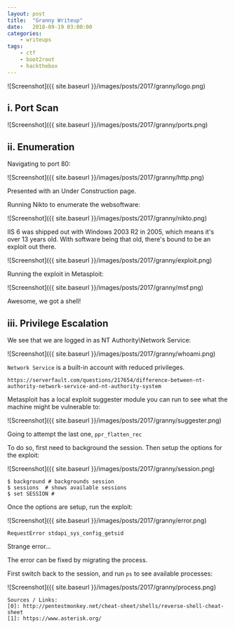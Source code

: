 ```yaml
---
layout: post
title:	"Granny Writeup"
date:	2018-09-19 03:00:00
categories:
    - writeups
tags:
    - ctf
    - boot2root
    - hackthebox
---
```

<head>
	<title> Granny Writeup | HackTheBox </title>
</head>

![Screenshot]({{ site.baseurl }}/images/posts/2017/granny/logo.png)

## i. Port Scan

![Screenshot]({{ site.baseurl }}/images/posts/2017/granny/ports.png)

## ii. Enumeration

Navigating to port 80:

![Screenshot]({{ site.baseurl }}/images/posts/2017/granny/http.png)

Presented with an Under Construction page.

Running Nikto to enumerate the websoftware:

![Screenshot]({{ site.baseurl }}/images/posts/2017/granny/nikto.png)

IIS 6 was shipped out with Windows 2003 R2 in 2005, which means it's over 13 years old. 
With software being that old, there's bound to be an exploit out there.

![Screenshot]({{ site.baseurl }}/images/posts/2017/granny/exploit.png)

Running the exploit in Metasploit:

![Screenshot]({{ site.baseurl }}/images/posts/2017/granny/msf.png)

Awesome, we got a shell!

## iii. Privilege Escalation

We see that we are logged in as NT Authority\Network Service:

![Screenshot]({{ site.baseurl }}/images/posts/2017/granny/whoami.png)

`Network Service` is a built-in account with reduced privileges.

~~~
https://serverfault.com/questions/217654/difference-between-nt-authority-network-service-and-nt-authority-system
~~~

Metasploit has a local exploit suggester module you can run to see what the machine might be vulnerable to:

![Screenshot]({{ site.baseurl }}/images/posts/2017/granny/suggester.png)

Going to attempt the last one, `ppr_flatten_rec`

To do so, first need to background the session. Then setup the options for the exploit:

![Screenshot]({{ site.baseurl }}/images/posts/2017/granny/session.png)

~~~
$ background # backgrounds session
$ sessions  # shows available sessions
$ set SESSION #
~~~

Once the options are setup, run the exploit:

![Screenshot]({{ site.baseurl }}/images/posts/2017/granny/error.png)

`RequestError stdapi_sys_config_getsid`

Strange error...

The error can be fixed by migrating the process.

First switch back to the session, and run `ps` to see available processes:

![Screenshot]({{ site.baseurl }}/images/posts/2017/granny/process.png)

















~~~
Sources / Links:
[0]: http://pentestmonkey.net/cheat-sheet/shells/reverse-shell-cheat-sheet
[1]: https://www.asterisk.org/
~~~


